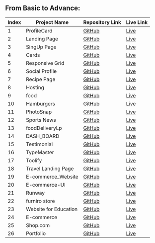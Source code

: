 <h2>From Basic to Advance:</h2>

<table>
  <thead>
    <tr>
      <th>Index</th>
      <th>Project Name</th>
      <th>Repository Link</th>
      <th>Live Link</th>
    </tr>
  </thead>
  <tbody>

  <tr>
      <td>1</td>
      <td>ProfileCard</td>
      <td><a href="https://github.com/abdullahProfile/ProfileCard" target="_blank">GitHub</a></td>
      <td><a href="https://profile-card-teal-sigma.vercel.app" target="_blank">Live</a></td>
    </tr>

  <tr>
      <td>2</td>
      <td>Landing Page</td>
      <td><a href="https://github.com/abdullahProfile/landingPage" target="_blank">GitHub</a></td>
      <td><a href="https://starthere.netlify.app" target="_blank">Live</a></td>
    </tr>

  <tr>
      <td>3</td>
      <td>SingUp Page</td>
      <td><a href="https://github.com/abdullahProfile/SingUpPage" target="_blank">GitHub</a></td>
      <td><a href="https://easysignup.netlify.app" target="_blank">Live</a></td>
    </tr>

  <tr>
      <td>4</td>
      <td>Cards</td>
      <td><a href="https://github.com/abdullahProfile/Cards" target="_blank">GitHub</a></td>
      <td><a href="https://featurecards.netlify.app" target="_blank">Live</a></td>
    </tr>

  <tr>
      <td>5</td>
      <td>Responsive Grid</td>
      <td><a href="https://github.com/abdullahProfile/ResponsiveGrid" target="_blank">GitHub</a></td>
      <td><a href="https://gridpracticelp.netlify.app" target="_blank">Live</a></td>
    </tr>

 <tr>
      <td>6</td>
      <td>Social Profile</td>
      <td><a href="https://github.com/abdullahProfile/SocialProfile-" target="_blank">GitHub</a></td>
      <td><a href="https://userrprofile.netlify.app" target="_blank">Live</a></td>
    </tr>

  <tr>
      <td>7</td>
      <td>Recipe Page</td>
      <td><a href="https://github.com/abdullahProfile/RecipePage" target="_blank">GitHub</a></td>
      <td><a href="https://recipelp.netlify.app" target="_blank">Live</a></td>
    </tr>

  <tr>
      <td>8</td>
      <td>Hosting</td>
      <td><a href="https://github.com/abdullahProfile/LpForHostingWeb" target="_blank">GitHub</a></td>
      <td><a href="https://hostingweblp.netlify.app" target="_blank">Live</a></td>
    </tr>

 <tr>
      <td>9</td>
      <td>food</td>
      <td><a href="https://github.com/abdullahProfile/foodWeb" target="_blank">GitHub</a></td>
      <td><a href="https://foodweblp.netlify.app" target="_blank">Live</a></td>
    </tr>

  <tr>
      <td>10</td>
      <td>Hamburgers</td>
      <td><a href="https://github.com/abdullahProfile/Hamburgers" target="_blank">GitHub</a></td>
      <td><a href="https://hamburgerpractice.netlify.app" target="_blank">Live</a></td>
    </tr>

<tr>
      <td>11</td>
      <td>PhotoSnap</td>
      <td><a href="https://github.com/abdullahProfile/photoSnap" target="_blank">GitHub</a></td>
      <td><a href="https://photosnaplp.netlify.app" target="_blank">Live</a></td>
    </tr>

  <tr>

  <td>12</td>
      <td>Sports News</td>
      <td><a href="https://github.com/abdullahProfile/SportsNews" target="_blank">GitHub</a></td>
      <td><a href="https://sports-news-pink.vercel.app" target="_blank">Live</a></td>
    </tr>

  <tr>


  <tr>
      <td>13</td>
      <td>foodDeliveryLp</td>
      <td><a href="https://github.com/abdullahProfile/foodDeliveryLp" target="_blank">GitHub</a></td>
      <td><a href="https://foodslp.netlify.app/" target="_blank">Live</a></td>
    </tr>

 <tr>
      <td>14</td>
      <td>DASH_BOARD</td>
      <td><a href="https://github.com/abdullahProfile/DASH_BOARD" target="_blank">GitHub</a></td>
      <td><a href="https://dashboardlp.netlify.app" target="_blank">Live</a></td>
    </tr>

<tr>
      <td>15</td>
      <td>Testimonial</td>
      <td><a href="https://github.com/abdullahProfile/testimonial" target="_blank">GitHub</a></td>
      <td><a href="https://reviewgallery.netlify.app" target="_blank">Live</a></td>
    </tr>

<tr>
      <td>16</td>
      <td>TypeMaster</td>
      <td><a href="https://github.com/abdullahProfile/TypeMaster" target="_blank">GitHub</a></td>
      <td><a href="https://typemasterlp.netlify.app/" target="_blank">Live</a></td>
    </tr>

   <tr>
      <td>17</td>
      <td>Toolify</td>
      <td><a href="https://github.com/abdullahProfile/toolify" target="_blank">GitHub</a></td>
      <td><a href="https://toolifylp.netlify.app" target="_blank">Live</a></td>
    </tr>

<tr>
 <td>18</td>
      <td>Travel Landing Page</td>
      <td><a href="https://github.com/abdullahProfile/TravelLp" target="_blank">GitHub</a></td>
      <td><a href="https://travellp.netlify.app" target="_blank">Live</a></td>
    </tr>

  <tr>
      <td>19</td>
      <td>E-commerce_Website</td>
      <td><a href="https://github.com/abdullahProfile/E-commerce_Website" target="_blank">GitHub</a></td>
      <td><a href="https://ecommercewebsitelp.netlify.app" target="_blank">Live</a></td>
    </tr>
  <td>20</td>
      <td>E-commerce-UI</td>
      <td><a href="https://github.com/abdullahProfile/E-commerce-UI" target="_blank">GitHub</a></td>
      <td><a href="https://ecommercelp.netlify.app" target="_blank">Live</a></td>
    </tr>

  <tr>

  <td>21</td>
      <td>Runway</td>
      <td><a href="https://github.com/abdullahProfile/Runway" target="_blank">GitHub</a></td>
      <td><a href="https://runway-tau.vercel.app" target="_blank">Live</a></td>
    </tr>
    <tr>


  <tr>
      <td>22</td>
      <td>furniro store</td>
      <td><a href="https://github.com/abdullahProfile/WebProject" target="_blank">GitHub</a></td>
      <td><a href="https://furnirostore.netlify.app" target="_blank">Live</a></td>
    </tr>

  <tr>
      <td>23</td>
      <td>Website for Education</td>
      <td><a href="https://github.com/abdullahProfile/EducationPage" target="_blank">GitHub</a></td>
      <td><a href="https://educationlp.netlify.app" target="_blank">Live</a></td>
    </tr>

  <tr>
      <td>24</td>
      <td>E-commerce</td>
      <td><a href="https://github.com/abdullahProfile/EcommerceWeb" target="_blank">GitHub</a></td>
      <td><a href="https://explorestores.netlify.app" target="_blank">Live</a></td>
    </tr>

  <tr>
 <td>25</td>
      <td>Shop.com</td>
      <td><a href="https://github.com/abdullahProfile/SHOP.COM" target="_blank">GitHub</a></td>
      <td><a href="https://shop-com-gray.vercel.app" target="_blank">Live</a></td>
    </tr>
    <tr>
      <td>26</td>
      <td>Portfolio</td>
      <td><a href="https://github.com/abdullahProfile/Portfolio" target="_blank">GitHub</a></td>
      <td><a href="https://abdullah-eta-three.vercel.app" target="_blank">Live</a></td>
    <tr>
  </tbody>
</table>
